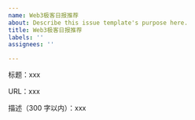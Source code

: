 ```yaml
---
name: Web3极客日报推荐
about: Describe this issue template's purpose here.
title: Web3极客日报推荐
labels: ''
assignees: ''

---
```


标题：xxx

URL：xxx

描述（300 字以内）：xxx
